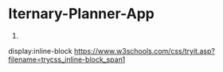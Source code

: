 ﻿# Iternary-Planner-App
1)
display:inline-block
https://www.w3schools.com/css/tryit.asp?filename=trycss_inline-block_span1
